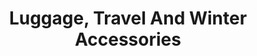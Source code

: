 ---
title: "Luggage, Travel And Winter Accessories"
url: /new-york/luggage-travel-and-winter-accessories/
shop: clothes
---